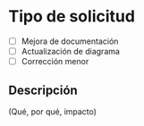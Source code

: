 # Tipo de solicitud
- [ ] Mejora de documentación
- [ ] Actualización de diagrama
- [ ] Corrección menor

## Descripción
(Qué, por qué, impacto)
